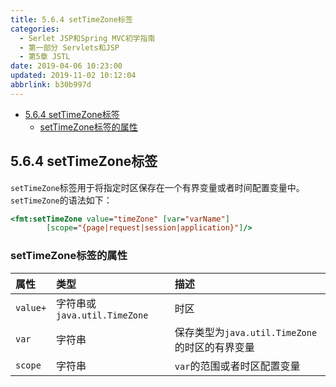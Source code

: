 ```yaml
---
title: 5.6.4 setTimeZone标签
categories: 
  - Serlet JSP和Spring MVC初学指南
  - 第一部分 Servlets和JSP
  - 第5章 JSTL
date: 2019-04-06 10:23:00
updated: 2019-11-02 10:12:04
abbrlink: b30b997d
---
```

<div id='my_toc'>

- [5.6.4 setTimeZone标签](/JavaReadingNotes/b30b997d/#5-6-4-setTimeZone标签)
    - [setTimeZone标签的属性](/JavaReadingNotes/b30b997d/#setTimeZone标签的属性)

</div>
<!--more-->
<script>if (navigator.platform.toLowerCase() == 'win32'){document.getElementById('my_toc').style.display = 'none';}</script>

<!--end-->
## 5.6.4 setTimeZone标签 ##
`setTimeZone`标签用于将指定时区保存在一个有界变量或者时间配置变量中。`setTimeZone`的语法如下：
```jsp
<fmt:setTimeZone value="timeZone" [var="varName"]
        [scope="{page|request|session|application}"]/>
```
### setTimeZone标签的属性 ###

|属性|类型|描述|
|:---|:---|:---|
|`value+`|字符串或`java.util.TimeZone`|时区|
|`var`|字符串|保存类型为`java.util.TimeZone`的时区的有界变量|
|`scope`|字符串|`var`的范围或者时区配置变量|


